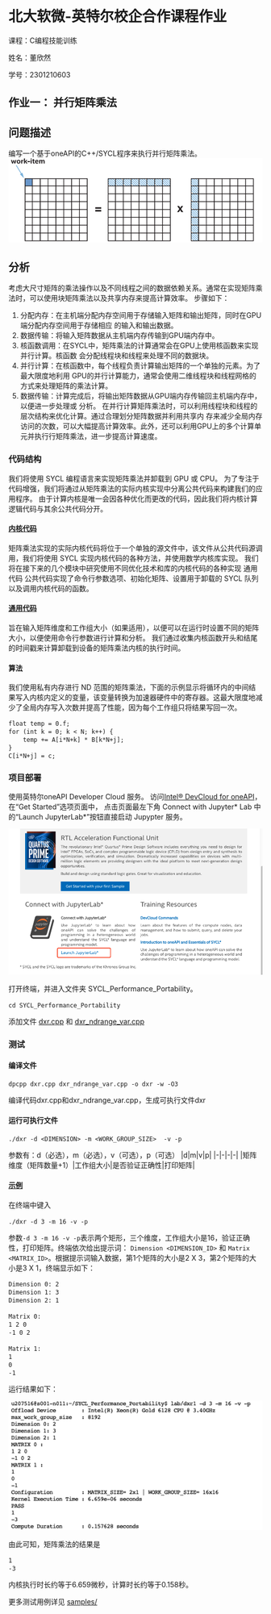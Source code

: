 # 北大软微-英特尔校企合作课程作业

课程：C编程技能训练

姓名：董欣然

学号：2301210603


## 作业一： 并⾏矩阵乘法
## 问题描述
编写⼀个基于oneAPI的C++/SYCL程序来执行并⾏矩阵乘法。
![](images/naive.png)


## 分析
考虑大尺寸矩阵的乘法操作以及不同线程之间的数据依赖关系。通常在实现矩阵乘法时，可以使用块矩阵乘法以及共享内存来提高计算效率。
步骤如下：
1. 分配内存：在主机端分配内存空间用于存储输⼊矩阵和输出矩阵，同时在GPU端分配内存空间用于存储相应
的输入和输出数据。
2. 数据传输：将输入矩阵数据从主机端内存传输到GPU端内存中。
3. 核函数调用：在SYCL中，矩阵乘法的计算通常会在GPU上使用核函数来实现并行计算。核函数
会分配线程块和线程来处理不同的数据块。
4. 并行计算：在核函数中，每个线程负责计算输出矩阵的⼀个单独的元素。为了最大限度地利用
GPU的并行计算能力，通常会使用⼆维线程块和线程网格的方式来处理矩阵的乘法计算。
5. 数据传输：计算完成后，将输出矩阵数据从GPU端内存传输回主机端内存中，以便进⼀步处理或
分析。
在并行计算矩阵乘法时，可以利用线程块和线程的层次结构来优化计算。通过合理划分矩阵数据并利用共享内
存来减少全局内存访问的次数，可以⼤幅提高计算效率。此外，还可以利用GPU上的多个计算单元并执行行矩阵乘法，进⼀步提高计算速度。



### 代码结构
我们将使用 SYCL 编程语言来实现矩阵乘法并卸载到 GPU 或 CPU。 为了专注于代码增强，我们将通过从矩阵乘法的实际内核实现中分离公共代码来构建我们的应用程序。 由于计算内核是唯一会因各种优化而更改的代码，因此我们将内核计算逻辑代码与其余公共代码分开。

#### [内核代码](https://github.com/007DXR/SYCL-matrix-multiplication/blob/main/dxr.cpp)
矩阵乘法实现的实际内核代码将位于一个单独的源文件中，该文件从公共代码源调用，我们将使用 SYCL 实现内核代码的各种方法，并使用数学内核库实现。 我们将在接下来的几个模块中研究使用不同优化技术和库的内核代码的各种实现 通用代码 公共代码实现了命令行参数选项、初始化矩阵、设置用于卸载的 SYCL 队列以及调用内核代码的函数。 

#### [通用代码](https://github.com/007DXR/SYCL-matrix-multiplication/blob/main/dxr_ndrange_var.cpp)
旨在输入矩阵维度和工作组大小（如果适用），以便可以在运行时设置不同的矩阵大小，以便使用命令行参数进行计算和分析。 我们通过收集内核函数开头和结尾的时间戳来计算卸载到设备的矩阵乘法内核的执行时间。

#### 算法
我们使用私有内存进行 ND 范围的矩阵乘法，下面的示例显示将循环内的中间结果写入内核内定义的变量，该变量转换为加速器硬件中的寄存器。这最大限度地减少了全局内存写入次数并提高了性能，因为每个工作组只将结果写回一次。
```
float temp = 0.f;
for (int k = 0; k < N; k++) {
    temp += A[i*N+k] * B[k*N+j];
}
C[i*N+j] = c;
```



### 项目部署

使用英特尔oneAPI Developer Cloud 服务。
访问[Intel® DevCloud for oneAPI](https://devcloud.intel.com/oneapi/get_started/)，在“Get Started”选项页面中， 点击页面最左下角 Connect with Jupyter* Lab 中的“Launch JupyterLab*”按钮直接启动 Jupypter 服务。

![图片显示异常](images/entrance2.png)

打开终端，并进入文件夹 SYCL_Performance_Portability。

`cd SYCL_Performance_Portability`

添加文件 [dxr.cpp](https://github.com/007DXR/SYCL-matrix-multiplication/blob/main/dxr.cpp) 和 [dxr_ndrange_var.cpp](https://github.com/007DXR/SYCL-matrix-multiplication/blob/main/dxr_ndrange_var.cpp)


### 测试

<!-- `pip install ipywidgets`

- 运行accelerator.py以选择要运行代码的目标设备

`run accelerator.py`
dpcpp lab/dxr.cpp lab/dxr_ndrange_var.cpp -o lab/dxr -w -O3

lab/dxr -d 3 -m 16 -v -p
 -->


####  编译文件


`dpcpp dxr.cpp dxr_ndrange_var.cpp -o dxr -w -O3`

编译代码dxr.cpp和dxr_ndrange_var.cpp，生成可执行文件dxr

####  运行可执行文件


`./dxr -d <DIMENSION> -m <WORK_GROUP_SIZE>  -v -p`

参数有：d（必选），m（必选），v（可选），p（可选）
|d|m|v|p|
|-|-|-|-|
|矩阵维度（矩阵数量+1）|工作组大小|是否验证正确性|打印矩阵|



#### [示例](samples/sample1.txt)
在终端中键入

`./dxr -d 3 -m 16 -v -p`

参数`-d 3 -m 16 -v -p`表示两个矩形，三个维度，工作组大小是16，验证正确性，打印矩阵。终端依次给出提示词： `Dimension <DIMENSION_ID>` 和 `Matrix <MATRIX_ID>`。根据提示词输入数据，第1个矩阵的大小是2 X 3，第2个矩阵的大小是3 X 1，终端显示如下：

```
Dimension 0: 2
Dimension 1: 3
Dimension 2: 1

Matrix 0:
1 2 0
-1 0 2

Matrix 1:
1
0
-1
```

运行结果如下：

![图片显示异常](images/sample1.png)

由此可知，矩阵乘法的结果是
```
1
-3
```
内核执行时长约等于6.659微秒，计算时长约等于0.158秒。

更多测试用例详见 [samples/](https://github.com/007DXR/SYCL-matrix-multiplication/tree/main/samples)  
<!-- - 选择设备

`./q xxx.sh <DEVICE_NAME>`

xxx.sh 需要包含形如`./dxr -d <DIMENSION> -m <WORK_GROUP_SIZE>  -v -p`的可执行文件

可供选择的设备有：
'GPU Gen9', 'GPU Iris XE Max', 'CPU Xeon 6128', 'CPU Xeon 8153' -->

<!-- #### 示例

! CHMOD 755 ./sample1.sh; ./q sample1.sh "GPU GEN9"

chmod 755 q; chmod 755 sample1.sh; ./q sample1.sh "GPU GEN9";
chmod 755 sample1.sh;  ./sample1.sh;
source /opt/intel/inteloneapi/setvars.sh > /dev/null 2>&1； 
chmod 755 sample1.sh;  ./sample1.sh; -->

